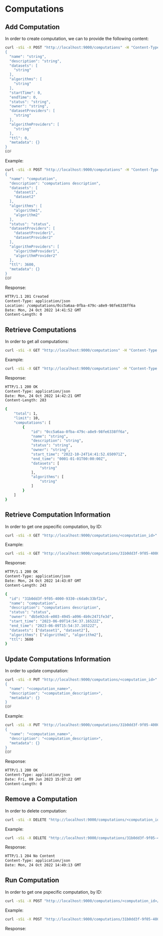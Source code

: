 # Computations

## Add Computation

In order to create computation, we can to provide the following content:

```bash
curl -sSi -X POST "http://localhost:9000/computations" -H "Content-Type: application/json" -H "Authorization: Bearer <user_token>" -d @- << EOF
{
  "name": "string",
  "description": "string",
  "datasets": [
    "string"
  ],
  "algorithms": [
    "string"
  ],
  "startTime": 0,
  "endTime": 0,
  "status": "string",
  "owner": "string",
  "datasetProviders": [
    "string"
  ],
  "algorithmProviders": [
    "string"
  ],
  "ttl": 0,
  "metadata": {}
}
EOF
```

Example:

```bash
curl -sSi -X POST "http://localhost:9000/computations" -H "Content-Type: application/json" -H "Authorization: Bearer $USER_TOKEN" -d @- << EOF
{
  "name": "computation",
  "description": "computations description",
  "datasets": [
    "dataset1",
    "dataset2"
  ],
  "algorithms": [
    "algorithm1",
    "algorithm2"
  ],
  "status": "status",
  "datasetProviders": [
    "datasetProvider1",
    "datasetProvider2"
  ],
  "algorithmProviders": [
    "algorithmProvider1",
    "algorithmProvider2"
  ],
  "ttl": 3600,
  "metadata": {}
}
EOF
```

Response:

```bash
HTTP/1.1 201 Created
Content-Type: application/json
Location: /computations/0cc5a6aa-0fba-479c-a8e9-98fe6338ff6a
Date: Mon, 24 Oct 2022 14:41:52 GMT
Content-Length: 0
```

## Retrieve Computations

In order to get all computations:

```bash
curl -sSi -X GET "http://localhost:9000/computations" -H "Content-Type: application/json" -H "Authorization: Bearer <user_token>"
```

Example:

```bash
curl -sSi -X GET "http://localhost:9000/computations" -H "Content-Type: application/json" -H "Authorization: Bearer $USER_TOKEN"
```

Response:

```bash
HTTP/1.1 200 OK
Content-Type: application/json
Date: Mon, 24 Oct 2022 14:42:21 GMT
Content-Length: 283

{
    "total": 1,
    "limit": 10,
    "computations": [
        {
            "id": "0cc5a6aa-0fba-479c-a8e9-98fe6338ff6a",
            "name": "string",
            "description": "string",
            "status": "string",
            "owner": "string",
            "start_time": "2022-10-24T14:41:52.650971Z",
            "end_time": "0001-01-01T00:00:00Z",
            "datasets": [
                "string"
            ],
            "algorithms": [
                "string"
            ]
        }
    ]
}
```

## Retrieve Computation Information

In order to get one pspecific computation, by ID:

```bash
curl -sSi -X GET "http://localhost:9000/computations/<computation_id>" -H "Content-Type: application/json" -H "Authorization: Bearer <user_token>"
```

Example:

```bash
curl -sSi -X GET "http://localhost:9000/computations/31b0dd3f-9f05-4000-9330-c6da0c33bf2a" -H "Content-Type: application/json" -H "Authorization: Bearer $USER_TOKEN"
```

Response:

```bash
HTTP/1.1 200 OK
Content-Type: application/json
Date: Mon, 24 Oct 2022 14:43:07 GMT
Content-Length: 243

{
  "id": "31b0dd3f-9f05-4000-9330-c6da0c33bf2a",
  "name": "computation",
  "description": "computations description",
  "status": "status",
  "owner": "db5e92c6-e003-4945-a096-4b9c2471fe3d",
  "start_time": "2023-06-09T14:54:37.16522Z",
  "end_time": "2023-06-09T15:54:37.16522Z",
  "datasets": ["dataset1", "dataset2"],
  "algorithms": ["algorithm1", "algorithm2"],
  "ttl": 3600
}

```

## Update Computations Information

In order to update computation:

```bash
curl -sSi -X PUT "http://localhost:9000/computations/<computation_id>" -H "Content-Type: application/json" -H "Authorization: Bearer <user_token>" -d @- <<EOF
{
  "name": "<computation_name>",
  "description": "<computation_description>",
  "metadata": {}
}
EOF
```

Example:

```bash
curl -sSi -X PUT "http://localhost:9000/computations/31b0dd3f-9f05-4000-9330-c6da0c33bf2a" -H "Content-Type: application/json" -H "Authorization: Bearer $USER_TOKEN" -d @- <<EOF
{
  "name": "<computation_name>",
  "description": "<computation_description>",
  "metadata": {}
}
EOF
```

Response:

```bash
HTTP/1.1 200 OK
Content-Type: application/json
Date: Fri, 09 Jun 2023 15:07:22 GMT
Content-Length: 0
```

## Remove a Computation

In order to delete computation:

```bash
curl -sSi -X DELETE "http://localhost:9000/computations/<computation_id>" -H "Content-Type: application/json" -H "Authorization: Bearer <user_token>"
```

Example:

```bash
curl -sSi -X DELETE "http://localhost:9000/computations/31b0dd3f-9f05-4000-9330-c6da0c33bf2a" -H "Content-Type: application/json" -H "Authorization: Bearer $USER_TOKEN"
```

Response:

```bash
HTTP/1.1 204 No Content
Content-Type: application/json
Date: Mon, 24 Oct 2022 14:49:13 GMT
```

## Run Computation

In order to get one pspecific computation, by ID:

```bash
curl -sSi -X POST "http://localhost:9000/computations/<computation_id>/run" -H "Content-Type: application/json" -H "Authorization: Bearer <user_token>"
```

Example:

```bash
curl -sSi -X POST "http://localhost:9000/computations/31b0dd3f-9f05-4000-9330-c6da0c33bf2a/run" -H "Content-Type: application/json" -H "Authorization: Bearer $USER_TOKEN"
```

Response:

```bash
```
